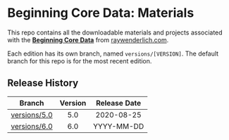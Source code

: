 # Beginning Core Data: Materials

This repo contains all the downloadable materials and projects associated with the **[Beginning Core Data](https://www.raywenderlich.com)** from [raywenderlich.com](https://www.raywenderlich.com).

Each edition has its own branch, named `versions/[VERSION]`. The default branch for this repo is for the most recent edition.

## Release History

| Branch                                                                                 | Version | Release Date |
| -------------------------------------------------------------------------------------- |:-------:|:------------:|
| [versions/5.0](https://github.com/raywenderlich/video-bcd-materials/tree/versions/5.0) | 5.0     | 2020-08-25   |
| [versions/6.0](https://github.com/raywenderlich/video-bcd-materials/tree/versions/6.0) | 6.0     | YYYY-MM-DD   |